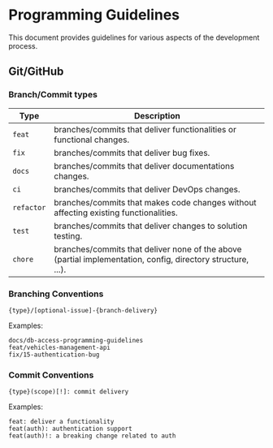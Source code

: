 # Programming Guidelines

This document provides guidelines for various aspects of the development process.

## Git/GitHub

### Branch/Commit types

| Type       | Description                                                                                                 |
| ---------- | ----------------------------------------------------------------------------------------------------------- |
| `feat`     | branches/commits that deliver functionalities or functional changes.                                        |
| `fix`      | branches/commits that deliver bug fixes.                                                                    |
| `docs`     | branches/commits that deliver documentations changes.                                                       |
| `ci`       | branches/commits that deliver DevOps changes.                                                               |
| `refactor` | branches/commits that makes code changes without affecting existing functionalities.                        |
| `test`     | branches/commits that deliver changes to solution testing.                                                  |
| `chore`    | branches/commits that deliver none of the above (partial implementation, config, directory structure, ...). |

### Branching Conventions

```
{type}/[optional-issue]-{branch-delivery}
```

Examples:

```
docs/db-access-programming-guidelines
feat/vehicles-management-api
fix/15-authentication-bug
```

### Commit Conventions

```
{type}(scope)[!]: commit delivery
```

Examples:

```
feat: deliver a functionality
feat(auth): authentication support
feat(auth)!: a breaking change related to auth
```
